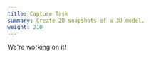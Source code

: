 ```yaml
---
title: Capture Task
summary: Create 2D snapshots of a 3D model.
weight: 210
---
```


We're working on it!